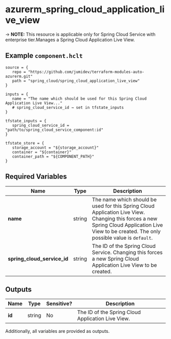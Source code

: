 # azurerm_spring_cloud_application_live_view

-> **NOTE:** This resource is applicable only for Spring Cloud Service with enterprise tier.Manages a Spring Cloud Application Live View.

## Example `component.hclt`

```hcl
source = {
   repo = "https://github.com/jumidev/terraform-modules-auto-azurerm.git"   
   path = "spring_cloud/spring_cloud_application_live_view"   
}

inputs = {
   name = "The name which should be used for this Spring Cloud Application Live View..."   
   # spring_cloud_service_id → set in tfstate_inputs
}

tfstate_inputs = {
   spring_cloud_service_id = "path/to/spring_cloud_service_component:id"   
}

tfstate_store = {
   storage_account = "${storage_account}"   
   container = "${container}"   
   container_path = "${COMPONENT_PATH}"   
}

```

## Required Variables

| Name | Type |  Description |
| ---- | --------- |  ----------- |
| **name** | string |  The name which should be used for this Spring Cloud Application Live View. Changing this forces a new Spring Cloud Application Live View to be created. The only possible value is `default`. | 
| **spring_cloud_service_id** | string |  The ID of the Spring Cloud Service. Changing this forces a new Spring Cloud Application Live View to be created. | 



## Outputs

| Name | Type | Sensitive? | Description |
| ---- | ---- | --------- | --------- |
| **id** | string | No  | The ID of the Spring Cloud Application Live View. | 

Additionally, all variables are provided as outputs.
